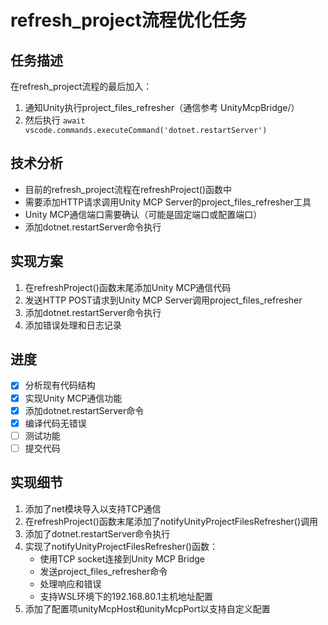 # refresh_project流程优化任务

## 任务描述
在refresh_project流程的最后加入：
1. 通知Unity执行project_files_refresher（通信参考 UnityMcpBridge/）
2. 然后执行 `await vscode.commands.executeCommand('dotnet.restartServer')`

## 技术分析
- 目前的refresh_project流程在refreshProject()函数中
- 需要添加HTTP请求调用Unity MCP Server的project_files_refresher工具
- Unity MCP通信端口需要确认（可能是固定端口或配置端口）
- 添加dotnet.restartServer命令执行

## 实现方案
1. 在refreshProject()函数末尾添加Unity MCP通信代码
2. 发送HTTP POST请求到Unity MCP Server调用project_files_refresher
3. 添加dotnet.restartServer命令执行
4. 添加错误处理和日志记录

## 进度
- [x] 分析现有代码结构
- [x] 实现Unity MCP通信功能
- [x] 添加dotnet.restartServer命令
- [x] 编译代码无错误
- [ ] 测试功能
- [ ] 提交代码

## 实现细节
1. 添加了net模块导入以支持TCP通信
2. 在refreshProject()函数末尾添加了notifyUnityProjectFilesRefresher()调用
3. 添加了dotnet.restartServer命令执行
4. 实现了notifyUnityProjectFilesRefresher()函数：
   - 使用TCP socket连接到Unity MCP Bridge
   - 发送project_files_refresher命令
   - 处理响应和错误
   - 支持WSL环境下的192.168.80.1主机地址配置
5. 添加了配置项unityMcpHost和unityMcpPort以支持自定义配置